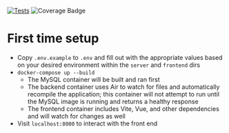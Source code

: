 [![Tests](https://github.com/DI-Tony-Reed/go-web-service/actions/workflows/tests.yml/badge.svg)](https://github.com/DI-Tony-Reed/go-web-service/actions/workflows/tests.yml)
![Coverage Badge](https://img.shields.io/badge/Coverage-93.7%25-brightgreen.svg)

# First time setup
- Copy `.env.example` to `.env` and fill out with the appropriate values based on your
  desired environment within the `server` and `frontend` dirs
- `docker-compose up --build`
    - The MySQL container will be built and ran first
    - The backend container uses Air to watch for files and automatically recompile the application; this container
      will not attempt to run until the MySQL image is running and returns a healthy response
    - The frontend container includes Vite, Vue, and other dependencies and will watch for changes as well
- Visit `localhost:8000` to interact with the front end
